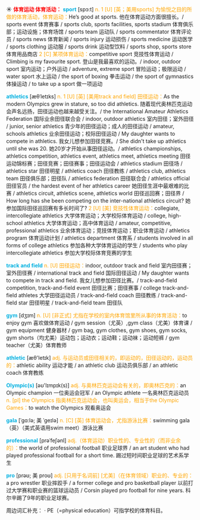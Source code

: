 ☀ <font color="red">**体育运动 体育活动：**</font>
<font color="sky blue">**sport**</font> [spɔ:t] 
<font color="orange">n. 1 [U] [英；美用sports] 为愉悦之目的所做的体育活动，体育运动：</font>He’s good at sports. 他在体育运动方面很擅长。/ sports event 体育赛事 / sports club, sports facilities, sports stadium 体育俱乐部；运动设施；体育场馆 / sports team 运动队 / sports commentator 体育评论员 / sports news 体育新闻 / sports injury 运动损伤 / sports medicine 运动医学 / sports clothing 运动服 / sports drink 运动型饮料 / sports shop, sports store 体育用品商店 <font color="orange">2 [C] 某项体育运动：</font>competitive sport 竞技性体育运动 / Climbing is my favourite sport. 登山是我最喜欢的运动。/ indoor, outdoor sport 室内运动；户外运动 / adventure, extreme sport 冒险运动；极限运动 / water sport 水上运动 / the sport of boxing 拳击运动 / the sport of gymnastics 体操运动 / to take up a sport 做一项运动
           
<font color="sky blue">**athletics**</font> [æθˈletɪks]
<font color="orange">n. 1 [U] [英] [美用track and field] 田径运动：</font>As the modern Olympics grew in stature, so too did athletics. 随着现代奥林匹克运动会声名远扬，田径运动也越来越受关注。/ the International Amateur Athletics Federation 国际业余田径联合会 / indoor, outdoor athletics 室内田径；室外田径 / junior, senior athletics 青少年的田径运动；成人的田径运动 / amateur, schools athletics 业余田径运动；校际田径运动 / My daughter wants to compete in athletics. 我女儿想参加田径竞赛。/ She didn't take up athletics until she was 20. 她20岁才开始从事田径运动。/ athletics championships, athletics competition, athletics event, athletics meet, athletics meeting 田径运动锦标赛；田径竞赛；田径赛事；田径运动会 / athletics stadium 田径场 / athletics star 田径明星 / athletics coach 田径教练 / athletics club, athletics team 田径俱乐部；田径队 / athletics federation 田径联合会 / athletics official 田径官员 / the hardest event of her athletics career 她田径生涯中最艰难的比赛 / athletics circuit, athletics scene, athletics world 田径巡回赛；田径界 / How long has she been competing on the inter-national athletics circuit? 她参加国际田径巡回赛有多长时间了? <font color="orange">2 [U] [美] 竞技性体育运动：</font>collegiate, intercollegiate athletics 大学体育运动；大学校际体育运动 / college, high-school athletics 大学体育运动；高中体育运动 / amateur, competitive, professional athletics 业余体育运动；竞技体育运动；职业体育运动 / athletics program 体育运动计划 / athletics department 体育系 / students involved in all forms of college athletics 参加各种大学体育运动的学生 / students who play intercollegiate athletics 参加大学校际体育竞赛的学生
           
<font color="sky blue">**track and field**</font>
<font color="orange">n. [U] 田径运动：</font>indoor, outdoor track and field 室内田径赛；室外田径赛 / international track and field 国际田径运动 / My daughter wants to compete in track and field. 我女儿想参加田径比赛。/ track-and-field competition, track-and-field event 田径比赛；田径赛事 / college track-and-field athletes 大学田径运动员 / track-and-field coach 田径教练 / track-and-field star 田径明星 / track-and-field team 田径队

<font color="sky blue">**gym**</font> [dӡɪm] 
<font color="orange">n. [U] [非正式] 尤指在学校的室内体育馆里所从事的体育活动：</font>to enjoy gym 喜欢做体育运动 / gym session（尤英）,gym class（尤美）体育课 / gym equipment 健身器材 / gym bag, gym clothes, gym shoes, gym socks, gym shorts（均尤美）运动包；运动衣；运动鞋；运动袜；运动短裤 / gym teacher（尤美）体育教师

<font color="sky blue">**athletic**</font> [æθ'letɪk] 
<font color="orange">adj. 与运动员或田径相关的，即运动的，田径运动的，运动员的：</font>athletic ability 运动才能 / an athletic club 运动员俱乐部 / an athletic coach 体育教练

<font color="sky blue">**Olympic(s)**</font> [əʊ'lɪmpɪk(s)] 
<font color="orange">adj. 与奥林匹克运动会有关的，即奥林匹克的：</font>an Olympic champion 一位奥运会冠军 / an Olympic athlete 一名奥林匹克运动员 <font color="orange">n. [pl] the Olympics 指奥林匹克运动会，也叫奥运会，相当于the Olympic Games：</font>to watch the Olympics 观看奥运会 
           
<font color="sky blue">**gala**</font> [ˈgɑ:lə; 美 ˈgeɪlə]
<font color="orange">n. [C] [英] 体育运动会，尤指游泳比赛：</font>swimming gala（英）（美式英语用swim meet）游泳比赛
           
<font color="sky blue">**professional**</font> [prəˈfeʃənl]
<font color="orange">adj.（体育运动）职业性的、专业性的（而非业余的）：</font>the world of professional football 职业足球界 / an art student who had played professional football for a short time. 踢过短时间职业足球的艺术系学生

<font color="sky blue">**pro**</font> [prəʊ; 美 proʊ]
<font color="orange">adj. [只用于名词前] [尤美]（在体育领域）职业的、专业的：</font>a pro wrestler 职业摔跤手 / a former college and pro basketball player 以前打过大学赛和职业赛的篮球运动员 / Corsin played pro football for nine years. 科尔辛踢了9年的职业足球赛。

周边词汇补充：
· PE（=physical education）可指学校的体育科目。
